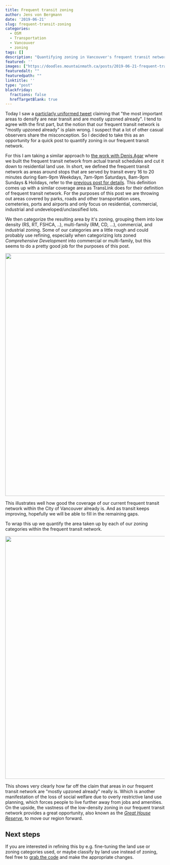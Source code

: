 ```yaml
---
title: Frequent transit zoning
author: Jens von Bergmann
date: '2019-06-21'
slug: frequent-transit-zoning
categories:
  - OSM
  - Transportation
  - Vancouver
  - zoning
tags: []
description: "Quantifying zoning in Vancouver's frequent transit network."
featured: ''
images: ["https://doodles.mountainmath.ca/posts/2019-06-21-frequent-transit-zoning_files/figure-html/frequent_transit_zoning_map-1.png"]
featuredalt: ""
featuredpath: ""
linktitle: ''
type: "post"
blackfriday:
  fractions: false
  hrefTargetBlank: true
---
```







Today I saw a [particlarly uniformed tweet](https://twitter.com/paulgfinch/status/1142053136644751362?s=21) claiming that "the most important areas to densify are near transit and are mostly upzoned already". I tend to agree with the first part, but the notion that our frequent transit network is "mostly upzoned already" is plain wrong. I suspect that a lot of other casual observers share the misconception. So I decided to take this as an opportunity for a quick post to quantify zoning in our frequent transit network.

For this I am taking a similar approach to [the work with Denis Agar](https://doodles.mountainmath.ca/blog/2019/02/21/planned-displacement/) where we built the frequent transit network from actual transit schedules and cut it down to residential land use. In short, we defined the frequent transit network as areas around stops that are served by transit every 16 to 20 minutes during 6am-9pm Weekdays, 7am-9pm Saturdays, 8am-9pm Sundays & Holidays, refer to the [previous post for details](https://doodles.mountainmath.ca/blog/2019/02/21/planned-displacement/). This definition comes up with a similar coverage area as TransLink does for their definition of frequent transit network. For the purposes of this post we are throwing out areas covered by parks, roads and other transportation uses, cemeteries, ports and airports and only focus on residential, commercial, industrial and undeveloped/unclassified lots.



We then categorize the resulting area by it's zoning, grouping them into low density (RS, RT, FSHCA, ..), multi-family (RM, CD, ...), commercial, and industrial zoning. Some of our categories are a little rough and could probably use refining, especially when categorizing lots zoned *Comprehensive Development* into commercial or multi-family, but this seems to do a pretty good job for the purposes of this post.






<img src="/posts/2019-06-21-frequent-transit-zoning_files/figure-html/frequent_transit_zoning_map-1.png" width="768" />

This illustrates well how good the coverage of our current frequent transit network within the City of Vancouver already is. And as transit keeps improving, hopefully we will be able to fill in the remaining gaps.

To wrap this up we quantify the area taken up by each of our zoning categories within the frequent transit network.

<img src="/posts/2019-06-21-frequent-transit-zoning_files/figure-html/unnamed-chunk-3-1.png" width="768" />

This shows very clearly how far off the claim that areas in our frequent transit network are "mostly upzoned already" really is. Which is another manifestation of the loss of social welfare due to overly restrictive land use planning, which forces people to live further away from jobs and amenities. On the upside, the vastness of the low-density zoning in our frequent transit network provides a great opportunity, also known as the [*Great House Reserve*](https://shop.bookstore.ubc.ca/p-88146-death-and-life-of-the-single-family-house-lessons-from-vancouver-on-building-a-livable-city.aspx), to move our region forward.

## Next steps
If you are interested in refining this by e.g. fine-tuning the land use or zoning categories used, or maybe classify by land use instead of zoning, feel free to [grab the code](https://github.com/mountainMath/doodles/blob/master/content/posts/2019-06-21-frequent-transit-zoning.Rmarkdown) and make the appropriate changes.


